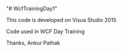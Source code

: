 "# WcfTrainingDay1" 


This code is developed on Visua Studio 2015

Code used in WCF Day Training 

Thanks,
Ankur Pathak
